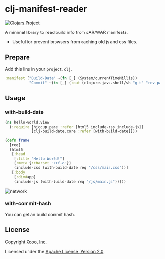 # clj-manifest-reader

[![Clojars Project](https://img.shields.io/clojars/v/xcoo/clj-build-date.svg)](https://clojars.org/xcoo/clj-build-date)

A minimal library to read build info from JAR/WAR manifests.

* Useful for prevent browsers from caching old js and css files.

## Prepare

Add this line in your `project.clj`.

```clojure
:manifest {"Build-Date" ~(fn [_] (System/currentTimeMillis))
           "Commit" ~(fn [_] (:out (clojure.java.shell/sh "git" "rev-parse" "--short" "HEAD")))}
```

## Usage

### with-build-date

```clojure
(ns hello-world.view
  (:require [hiccup.page :refer [html5 include-css include-js]]
            [clj-build-date.core :refer [with-build-date]]))

(defn frame
  [req]
  (html5
   [:head
    [:title "Hello World!"]
    [:meta {:charset "utf-8"}]
    (include-css (with-build-date req "/css/main.css"))]
   [:body
    [:div#app]
    (include-js (with-build-date req "/js/main.js"))]))
```

![network](https://raw.githubusercontent.com/xcoo/clj-build-date/master/img/network.png)

### with-commit-hash

You can get an build commit hash.

## License

Copyright [Xcoo, Inc.][xcoo]

Licensed under the [Apache License, Version 2.0][apache-license-2.0].

[xcoo]: https://xcoo.jp/
[apache-license-2.0]: http://www.apache.org/licenses/LICENSE-2.0.html
